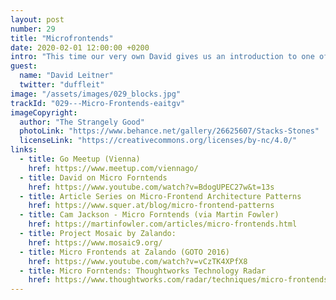 ```yaml
---
layout: post
number: 29
title: "Microfrontends"
date: 2020-02-01 12:00:00 +0200
intro: "This time our very own David gives us an introduction to one of his favorite topics. Microfrontends may not be new, yet they are a recurring theme in various teams and companies. What they are about and where this idea is moving to, David will give us an overview."
guest:
  name: "David Leitner"
  twitter: "duffleit"
image: "/assets/images/029_blocks.jpg"
trackId: "029---Micro-Frontends-eaitgv"
imageCopyright:
  author: "The Strangely Good"
  photoLink: "https://www.behance.net/gallery/26625607/Stacks-Stones"
  licenseLink: "https://creativecommons.org/licenses/by-nc/4.0/"
links:
  - title: Go Meetup (Vienna)
    href: https://www.meetup.com/viennago/
  - title: David on Micro Forntends
    href: https://www.youtube.com/watch?v=BdogUPEC27w&t=13s
  - title: Article Series on Micro-Frontend Architecture Patterns 
    href: https://www.squer.at/blog/micro-frontend-patterns
  - title: Cam Jackson - Micro Forntends (via Martin Fowler)
    href: https://martinfowler.com/articles/micro-frontends.html
  - title: Project Mosaic by Zalando: 
    href: https://www.mosaic9.org/
  - title: Micro Frontends at Zalando (GOTO 2016)
    href: https://www.youtube.com/watch?v=vCzTK4XPfX8
  - title: Micro Forntends: Thoughtworks Technology Radar
    href: https://www.thoughtworks.com/radar/techniques/micro-frontends
---
```

